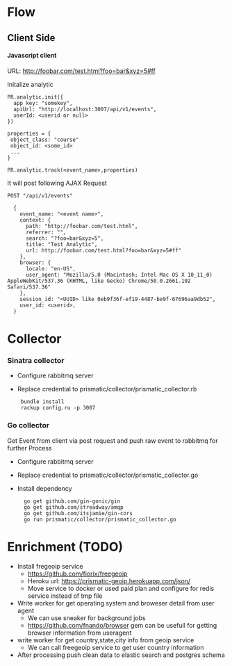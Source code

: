 # Flow
## Client Side
#### Javascript client
  URL: http://foobar.com/test.html?foo=bar&xyz=5#ff
  
  Initalize analytic
  
    PR.analytic.init({
      app_key: "somekey",
      apiUrl: "http://localhost:3007/api/v1/events",
      userId: <userid or null>
    })
    
    properties = {
     object_class: "course"
     object_id: <some_id>
     ...
    }
    
    PR.analytic.track(<event_name>,properties)

  It will post following AJAX Request
  
    POST "/api/v1/events" 
  
      {
        event_name: "<event name>",
        context: {
          path: "http://foobar.com/test.html",
          referrer: "",
          search: "?foo=bar&xyz=5",
          title: "Test Analytic",
          url: http://foobar.com/test.html?foo=bar&xyz=5#ff"
        },
        browser: {
          locale: "en-US",
          user_agent: "Mozilla/5.0 (Macintosh; Intel Mac OS X 10_11_0) AppleWebKit/537.36 (KHTML, like Gecko) Chrome/50.0.2661.102 Safari/537.36"
        },
        session_id: "<UUID> like 0eb9f36f-ef19-4487-be9f-67696aa9db52",
        user_id: <userid>,
      }

# Collector
### Sinatra collector        
 - Configure rabbitmq server
 - Replace credential to prismatic/collector/prismatic_collector.rb
 
        bundle install
        rackup config.ru -p 3007

### Go collector
Get Event from client via post request and push raw event to rabbitmq for further Process    

* Configure rabbitmq server
* Replace credential to prismatic/collector/prismatic_collector.go
* Install dependency
 
        go get github.com/gin-gonic/gin
        go get github.com/streadway/amqp
        go get github.com/itsjamie/gin-cors
        go run prismatic/collector/prismatic_collector.go

# Enrichment (TODO)
* Install fregeoip service 
  * https://github.com/fiorix/freegeoip
  * Heroku url: https://prismatic-geoip.herokuapp.com/json/<ip-address>
  * Move service to docker or used paid plan and configure for redis service instead of tmp file
* Write worker for get operating system and broweser detail from user agent
  * We can use sneaker for background jobs
  * https://github.com/fnando/browser gem can be usefull for getting browser information from useragent
* write worker for get country,state,city info from geoip service
  * We can call freegeoip service to get user country information
* After processing push clean data to elastic search and postgres schema

